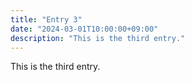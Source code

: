 ```yaml
---
title: "Entry 3"
date: "2024-03-01T10:00:00+09:00"
description: "This is the third entry."
---
```


This is the third entry.
